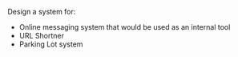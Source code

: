 Design a system for:

- Online messaging system that would be used as an internal tool
- URL Shortner
- Parking Lot system
